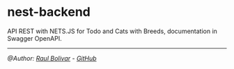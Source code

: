 # nest-backend

API REST with NETS.JS for Todo and Cats with Breeds, documentation in Swagger OpenAPI.

---
*@Author: [Raul Bolivar](https://linkedin.com/in/rasysbox) - [GitHub](https://github.com/raulrobinson/nest-backend)*
